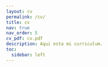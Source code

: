 ```yaml
---
layout: cv
permalink: /cv/
title: cv
nav: true
nav_order: 5
cv_pdf: cv.pdf
description: Aqui esta mi curriculum.
toc:
  sidebar: left
---
```

